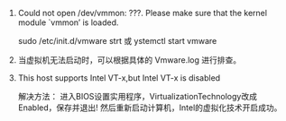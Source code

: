 1. Could not open /dev/vmmon: ???. Please make sure that the kernel module `vmmon’ is loaded.
   
   sudo /etc/init.d/vmware strt 或 ystemctl start vmware

2.  当虚拟机无法启动时，可以根据具体的 Vmware.log 进行排查。

3. This host supports Intel VT-x,but Intel VT-x is disabled

    解决方法：
    进入BIOS设置实用程序，VirtualizationTechnology改成Enabled，保存并退出!
    然后重新启动计算机，Intel的虚拟化技术开启成功。